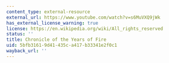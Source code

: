 ```yaml
---
content_type: external-resource
external_url: https://www.youtube.com/watch?v=s6MuVXQ9jWk
has_external_license_warning: true
license: https://en.wikipedia.org/wiki/All_rights_reserved
status: ''
title: Chronicle of the Years of Fire
uid: 5bfb3161-9d41-435c-a417-b33341e2f0c1
wayback_url: ''
---
```

